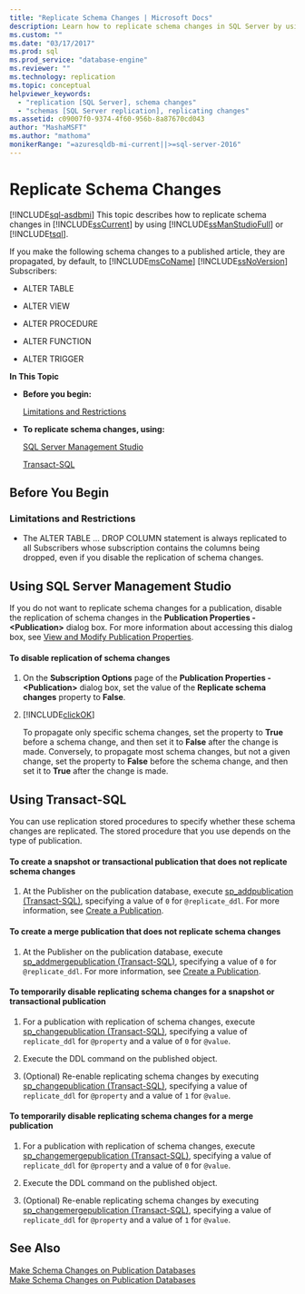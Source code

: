 ```yaml
---
title: "Replicate Schema Changes | Microsoft Docs"
description: Learn how to replicate schema changes in SQL Server by using SQL Server Management Studio or Transact-SQL.
ms.custom: ""
ms.date: "03/17/2017"
ms.prod: sql
ms.prod_service: "database-engine"
ms.reviewer: ""
ms.technology: replication
ms.topic: conceptual
helpviewer_keywords: 
  - "replication [SQL Server], schema changes"
  - "schemas [SQL Server replication], replicating changes"
ms.assetid: c09007f0-9374-4f60-956b-8a87670cd043
author: "MashaMSFT"
ms.author: "mathoma"
monikerRange: "=azuresqldb-mi-current||>=sql-server-2016"
---
```

# Replicate Schema Changes
[!INCLUDE[sql-asdbmi](../../../includes/applies-to-version/sql-asdbmi.md)]
  This topic describes how to replicate schema changes in [!INCLUDE[ssCurrent](../../../includes/sscurrent-md.md)] by using [!INCLUDE[ssManStudioFull](../../../includes/ssmanstudiofull-md.md)] or [!INCLUDE[tsql](../../../includes/tsql-md.md)].  
  
 If you make the following schema changes to a published article, they are propagated, by default, to [!INCLUDE[msCoName](../../../includes/msconame-md.md)] [!INCLUDE[ssNoVersion](../../../includes/ssnoversion-md.md)] Subscribers:  
  
-   ALTER TABLE  
  
-   ALTER VIEW  
  
-   ALTER PROCEDURE  
  
-   ALTER FUNCTION  
  
-   ALTER TRIGGER  
  
 **In This Topic**  
  
-   **Before you begin:**  
  
     [Limitations and Restrictions](#Restrictions)  
  
-   **To replicate schema changes, using:**  
  
     [SQL Server Management Studio](#SSMSProcedure)  
  
     [Transact-SQL](#TsqlProcedure)  
  
##  <a name="BeforeYouBegin"></a> Before You Begin  
  
###  <a name="Restrictions"></a> Limitations and Restrictions  
  
-   The ALTER TABLE ... DROP COLUMN statement is always replicated to all Subscribers whose subscription contains the columns being dropped, even if you disable the replication of schema changes.  
  
##  <a name="SSMSProcedure"></a> Using SQL Server Management Studio  
 If you do not want to replicate schema changes for a publication, disable the replication of schema changes in the **Publication Properties - \<Publication>** dialog box. For more information about accessing this dialog box, see [View and Modify Publication Properties](../../../relational-databases/replication/publish/view-and-modify-publication-properties.md).  
  
#### To disable replication of schema changes  
  
1.  On the **Subscription Options** page of the **Publication Properties - \<Publication>** dialog box, set the value of the **Replicate schema changes** property to **False**.  
  
2.  [!INCLUDE[clickOK](../../../includes/clickok-md.md)]  

     To propagate only specific schema changes, set the property to **True** before a schema change, and then set it to **False** after the change is made. Conversely, to propagate most schema changes, but not a given change, set the property to **False** before the schema change, and then set it to **True** after the change is made.  
  
##  <a name="TsqlProcedure"></a> Using Transact-SQL  
 You can use replication stored procedures to specify whether these schema changes are replicated. The stored procedure that you use depends on the type of publication.  
  
#### To create a snapshot or transactional publication that does not replicate schema changes  
  
1.  At the Publisher on the publication database, execute [sp_addpublication &#40;Transact-SQL&#41;](../../../relational-databases/system-stored-procedures/sp-addpublication-transact-sql.md), specifying a value of `0` for `@replicate_ddl`. For more information, see [Create a Publication](../../../relational-databases/replication/publish/create-a-publication.md).  
  
#### To create a merge publication that does not replicate schema changes  
  
1.  At the Publisher on the publication database, execute [sp_addmergepublication &#40;Transact-SQL&#41;](../../../relational-databases/system-stored-procedures/sp-addmergepublication-transact-sql.md), specifying a value of `0` for `@replicate_ddl`. For more information, see [Create a Publication](../../../relational-databases/replication/publish/create-a-publication.md).  
  
#### To temporarily disable replicating schema changes for a snapshot or transactional publication  
  
1.  For a publication with replication of schema changes, execute [sp_changepublication &#40;Transact-SQL&#41;](../../../relational-databases/system-stored-procedures/sp-changepublication-transact-sql.md), specifying a value of `replicate_ddl` for `@property` and a value of `0` for `@value`.  
  
2.  Execute the DDL command on the published object.  
  
3.  (Optional) Re-enable replicating schema changes by executing [sp_changepublication &#40;Transact-SQL&#41;](../../../relational-databases/system-stored-procedures/sp-changepublication-transact-sql.md), specifying a value of `replicate_ddl` for `@property` and a value of `1` for `@value`.  
  
#### To temporarily disable replicating schema changes for a merge publication  
  
1.  For a publication with replication of schema changes, execute [sp_changemergepublication &#40;Transact-SQL&#41;](../../../relational-databases/system-stored-procedures/sp-changemergepublication-transact-sql.md), specifying a value of `replicate_ddl` for `@property` and a value of `0` for `@value`.  
  
2.  Execute the DDL command on the published object.  
  
3.  (Optional) Re-enable replicating schema changes by executing [sp_changemergepublication &#40;Transact-SQL&#41;](../../../relational-databases/system-stored-procedures/sp-changemergepublication-transact-sql.md), specifying a value of `replicate_ddl` for `@property` and a value of `1` for `@value`.  
  
## See Also  
 [Make Schema Changes on Publication Databases](../../../relational-databases/replication/publish/make-schema-changes-on-publication-databases.md)   
 [Make Schema Changes on Publication Databases](../../../relational-databases/replication/publish/make-schema-changes-on-publication-databases.md)  
  
  
